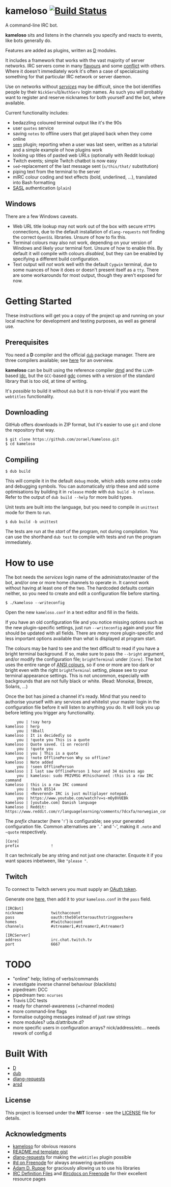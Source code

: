 # kameloso  [![Build Status](https://travis-ci.org/zorael/kameloso.svg?branch=master)](https://travis-ci.org/zorael/kameloso)

A command-line IRC bot.

**kameloso** sits and listens in the channels you specify and reacts to events, like bots generally do.

Features are added as plugins, written as [D](https://www.dlang.org) modules.

It includes a framework that works with the vast majority of server networks. IRC servers come in many [flavours](https://upload.wikimedia.org/wikipedia/commons/thumb/d/d5/IRCd_software_implementations3.svg/1533px-IRCd_software_implementations3.svg.png) and some [conflict](http://defs.ircdocs.horse/defs/numerics.html) with others.  Where it doesn't immediately work it's often a case of specialcasing something for that particular IRC network or server daemon.

Use on networks without [*services*](https://en.wikipedia.org/wiki/IRC_services) may be difficult, since the bot identifies people by their `NickServ`/`Q`/`AuthServ` login names. As such you will probably want to register and reserve nicknames for both yourself and the bot, where available.

Current functionality includes:

* bedazzling coloured terminal output like it's the 90s
* user `quotes` service
* saving `notes` to offline users that get played back when they come online
* [`seen`](https://github.com/zorael/kameloso/blob/master/source/kameloso/plugins/seen.d) plugin; reporting when a user was last seen, written as a tutorial and a simple example of how plugins work
* looking up titles of pasted web URLs (optionally with Reddit lookup)
* Twitch events; simple Twitch chatbot is now easy
* `sed`-replacement of the last message sent (`s/this/that/` substitution)
* piping text from the terminal to the server
* mIRC colour coding and text effects (bold, underlined, ...), translated into Bash formatting
* [SASL](https://en.wikipedia.org/wiki/Simple_Authentication_and_Security_Layer) authentication (`plain`)

## Windows

There are a few Windows caveats.

* Web URL title lookup may not work out of the box with secure `HTTPS` connections, due to the default installation of `dlang-requests` not finding the correct `OpenSSL` libraries. Unsure of how to fix this.
* Terminal colours may also not work, depending on your version of Windows and likely your terminal font. Unsure of how to enable this. By default it will compile with colours *disabled*, but they can be enabled by specifying a different build configuration.
* Text output will *not* work well with the default `Cygwin` terminal, due to some nuances of how it does or doesn't present itself as a `tty`. There are some workarounds for most output, though they aren't exposed for now.

# Getting Started

These instructions will get you a copy of the project up and running on your local machine for development and testing purposes, as well as general use.

## Prerequisites

You need a **D** compiler and the official [`dub`](https://code.dlang.org/download) package manager. There are three compilers available; see [here](https://wiki.dlang.org/Compilers) for an overview.

**kameloso** can be built using the reference compiler [dmd](https://dlang.org/download.html) and the `LLVM`-based [ldc](https://github.com/ldc-developers/ldc/releases), but the `GCC`-based [gdc](https://gdcproject.org/downloads) comes with a version of the standard library that is too old, at time of writing.

It's *possible* to build it without `dub` but it is non-trivial if you want the `webtitles` functionality.

## Downloading

GitHub offers downloads in ZIP format, but it's easier to use `git` and clone the repository that way.

    $ git clone https://github.com/zorael/kameloso.git
    $ cd kameloso

## Compiling

    $ dub build

This will compile it in the default `debug` mode, which adds some extra code and debugging symbols. You can automatically strip these and add some optimisations by building it in `release` mode with `dub build -b release`. Refer to the output of `dub build --help` for more build types.

Unit tests are built into the language, but you need to compile in `unittest` mode for them to run.

    $ dub build -b unittest

The tests are run at the *start* of the program, not during compilation. You can use the shorthand `dub test` to compile with tests and run the program immediately.

# How to use

The bot needs the *services* login name of the administrator/master of the bot, and/or one or more home channels to operate in. It cannot work without having at least one of the two. The hardcoded defaults contain neither, so you need to create and edit a configuration file before starting.

    $ ./kameloso --writeconfig

Open the new `kameloso.conf` in a text editor and fill in the fields.

If you have an old configuration file and you notice missing options such as the new plugin-specific settings, just run `--writeconfig` again and your file should be updated with all fields. There are *many* more plugin-specific and less important options available than what is displayed at program start.

The colours may be hard to see and the text difficult to read if you have a bright terminal background. If so, make sure to pass the `--bright` argument, and/or modify the configuration file; `brightTerminal` under `[Core]`. The bot uses the entire range of [ANSI colours](https://en.wikipedia.org/wiki/ANSI_escape_code#3/4_bit), so if one or more are too dark or bright even with the right `brightTerminal` setting, please see to your terminal appearance settings. This is not uncommon, especially with backgrounds that are not fully black or white. (Read: Monokai, Breeze, Solaris, ...)

Once the bot has joined a channel it's ready. Mind that you need to authorise yourself with any services and whitelist your master login in the configuration file before it will listen to anything you do. It will look you up before letting you trigger any functionality.

         you | !say herp
    kameloso | herp
         you | !8ball
    kameloso | It is decidedly so
         you | !quote you This is a quote
    kameloso | Quote saved. (1 on record)
         you | !quote you
    kameloso | you | This is a quote
         you | !note OfflinePerson Why so offline?
    kameloso | Note added
         you | !seen OfflinePerson
    kameloso | I last saw OfflinePerson 1 hour and 34 minutes ago
         you | kameloso: sudo PRIVMSG #thischannel :this is a raw IRC command
    kameloso | this is a raw IRC command
         you | !bash 85514
    kameloso | <Reverend> IRC is just multiplayer notepad.
         you | https://www.youtube.com/watch?v=s-mOy8VUEBk
    kameloso | [youtube.com] Danish language
    kameloso | Reddit: https://www.reddit.com/r/languagelearning/comments/7dcxfa/norwegian_comedy_about_the_danish_language_4m15s/

The *prefix* character (here '`!`') is configurable; see your generated configuration file. Common alternatives are '`.`' and '`~`', making it `.note` and `~quote` respectively.

    [Core]
    prefix              !

It can technically be any string and not just one character. Enquote it if you want spaces inbetween, like `"please "`.

## Twitch

To connect to Twitch servers you must supply an [OAuth token](https://en.wikipedia.org/wiki/OAuth).

Generate one [here](https://twitchapps.com/tmi), then add it to your `kameloso.conf` in the `pass` field.

    [IRCBot]
    nickname            twitchaccount
    pass                oauth:the50letteroauthstringgoeshere
    homes               #twitchaccount
    channels            #streamer1,#streamer2,#streamer3

    [IRCServer]
    address             irc.chat.twitch.tv
    port                6667

# TODO

* "online" help; listing of verbs/commands
* investigate inverse channel behaviour (blacklists)
* pipedream: DCC
* pipedream two: `ncurses`
* Travis LDC tests
* ready for channel-awareness (+channel modes)
* more command-line flags
* formalise outgoing messages instead of just raw strings
* more modules? uda.d/attribute.d?
* more specific users in configuration arrays? nick/address/etc... needs rework of config.d

# Built With

* [D](https://dlang.org)
* [dub](https://code.dlang.org)
* [dlang-requests](https://code.dlang.org/packages/requests)
* [arsd](https://github.com/adamdruppe/arsd)

## License

This project is licensed under the **MIT** license - see the [LICENSE](LICENSE) file for details.

## Acknowledgments

* [kameloso](https://www.youtube.com/watch?v=s-mOy8VUEBk) for obvious reasons
* [README.md template gist](https://gist.github.com/PurpleBooth/109311bb0361f32d87a2)
* [dlang-requests](https://github.com/ikod/dlang-requests) for making the `webtitles` plugin possible
* [#d on Freenode](irc://irc.freenode.org:6667/#d) for always answering questions
* [Adam D. Ruppe](https://github.com/adamdruppe) for graciously allowing us to use his libraries
* [IRC Definition Files](http://defs.ircdocs.horse) and [#ircdocs on Freenode](irc://irc.freenode.org:6667/#ircdocs) for their excellent resource pages
